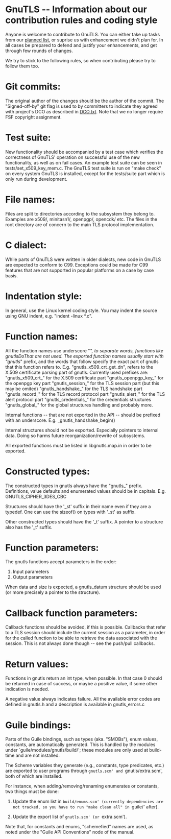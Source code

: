 # GnuTLS -- Information about our contribution rules and coding style

 Anyone is welcome to contribute to GnuTLS. You can either take up
tasks from our [planned list](https://gitlab.com/gnutls/gnutls/milestones),
or suprise us with enhancement we didn't plan for. In all cases be prepared
to defend and justify your enhancements, and get through few rounds
of changes. 

We try to stick to the following rules, so when contributing please
try to follow them too.

# Git commits:

  The original author of the changes should be the author of the commit.
The "Signed-off-by" git flag is used to by committers to indicate they
agreed with project's DCO as described in [DCO.txt](doc/DCO.txt). Note 
that we no longer require FSF copyright assignment.

# Test suite:

   New functionality should be accompanied by a test case which verifies
the correctness of GnuTLS' operation on successful use of the new
functionality, as well as on fail cases. An example test suite can be seen
in tests/set_x509_key_mem.c.  The GnuTLS test suite is run on "make check"
on every system GnuTLS is installed, except for the tests/suite part
which is only run during development.


# File names:

  Files are split to directories according to the subsystem
they belong to. Examples are x509/, minitasn1/, openpgp/,
opencdk/ etc. The files in the root directory are of concern
to the main TLS protocol implementation.


# C dialect:

  While parts of GnuTLS were written in older dialects, new code
in GnuTLS are expected to conform to C99. Exceptions could be made
for C99 features that are not supported in popular platforms on a
case by case basis.


# Indentation style:

 In general, use the Linux kernel coding style.  You may indent the source
using GNU indent, e.g. "indent -linux *.c".


# Function names:

  All the function names use underscore "_", to separate words,
functions like gnutlsDoThat are not used. The exported function names
usually start with "gnutls_" prefix, and the words that follow
specify the exact part of gnutls that this function refers to.
E.g. "gnutls_x509_crt_get_dn", refers to the X.509
certificate parsing part of gnutls. Currently used prefixes are:
"gnutls_x509_crt_" for the X.509 certificate part
"gnutls_openpgp_key_" for the openpgp key part
"gnutls_session_" for the TLS session part (but this may be omited)
"gnutls_handshake_" for the TLS handshake part
"gnutls_record_" for the TLS record protocol part
"gnutls_alert_" for the TLS alert protocol part
"gnutls_credentials_" for the credentials structures
"gnutls_global_" for the global structures handling
and probably more.

Internal functions -- that are not exported in the API -- should
be prefixed with an underscore. E.g. _gnutls_handshake_begin()

Internal structures should not be exported. Especially pointers to
internal data. Doing so harms future reorganization/rewrite of subsystems.

All exported functions must be listed in libgnutls.map.in
in order to be exported.


# Constructed types:

  The constructed types in gnutls always have the "gnutls_" prefix.
Definitions, value defaults and enumerated values should be in
capitals. E.g. GNUTLS_CIPHER_3DES_CBC

Structures should have the '_st' suffix in their name even
if they are a typedef. One can use the sizeof() on types with 
'_st' as suffix.

Other constructed types should have the '_t' suffix. A pointer
to a structure also has the '_t' suffix.


# Function parameters:

The gnutls functions accept parameters in the order:
 1. Input parameters
 2. Output parameters

When data and size is expected, a gnutls_datum structure should be
used (or more precisely a pointer to the structure).


# Callback function parameters:

 Callback functions should be avoided, if this is possible. 
Callbacks that refer to a TLS session should include the
current session as a parameter, in order for the called function to
be able to retrieve the data associated with the session.
This is not always done though -- see the push/pull callbacks.


# Return values:

 Functions in gnutls return an int type, when possible. In that
case 0 should be returned in case of success, or maybe a positive
value, if some other indication is needed.

A negative value always indicates failure. All the available
error codes are defined in gnutls.h and a description
is available in gnutls_errors.c


# Guile bindings:

 Parts of the Guile bindings, such as types (aka. "SMOBs"), enum values,
constants, are automatically generated.  This is handled by the modules
under `guile/modules/gnutls/build/'; these modules are only used at
build-time and are not installed.

The Scheme variables they generate (e.g., constants, type predicates,
etc.) are exported to user programs through `gnutls.scm' and
`gnutls/extra.scm', both of which are installed.

For instance, when adding/removing/renaming enumerates or constants,
two things must be done:

 1. Update the enum list in `build/enums.scm' (currently dependencies
    are not tracked, so you have to run "make clean all" in `guile/'
    after).

 2. Update the export list of `gnutls.scm' (or `extra.scm').

Note that, for constants and enums, "schemefied" names are used, as
noted under the "Guile API Conventions" node of the manual.
